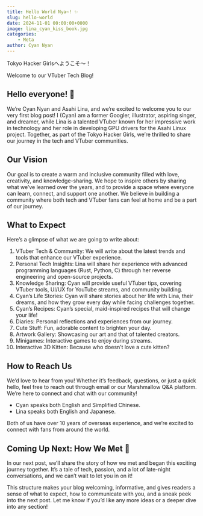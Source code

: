 ```yaml
---
title: Hello World Nya~! ✨
slug: hello-world
date: 2024-11-01 00:00:00+0000
image: lina_cyan_kiss_book.jpg
categories:
    - Meta
author: Cyan Nyan
---
```


Tokyo Hacker Girlsへようこそ〜！

Welcome to our VTuber Tech Blog!

## Hello everyone! 🎉

We’re Cyan Nyan and Asahi Lina, and we’re excited to welcome you to our very first blog post! I (Cyan) am a former Googler, illustrator, aspiring singer, and dreamer, while Lina is a talented VTuber known for her impressive work in technology and her role in developing GPU drivers for the Asahi Linux project. Together, as part of the Tokyo Hacker Girls, we’re thrilled to share our journey in the tech and VTuber communities.

## Our Vision

Our goal is to create a warm and inclusive community filled with love, creativity, and knowledge-sharing. We hope to inspire others by sharing what we’ve learned over the years, and to provide a space where everyone can learn, connect, and support one another. We believe in building a community where both tech and VTuber fans can feel at home and be a part of our journey.

## What to Expect

Here’s a glimpse of what we are going to write about:

 1. VTuber Tech & Community: We will write about the latest trends and tools that enhance our VTuber experience.
 1. Personal Tech Insights: Lina will share her experience with advanced programming languages (Rust, Python, C) through her reverse engineering and open-source projects.
 1. Knowledge Sharing: Cyan will provide useful VTuber tips, covering VTuber tools, UI/UX for YouTube streams, and community building.
 1. Cyan’s Life Stories: Cyan will share stories about her life with Lina, their dreams, and how they grow every day while facing challenges together.
 1. Cyan’s Recipes: Cyan’s special, maid-inspired recipes that will change your life!
 1. Diaries: Personal reflections and experiences from our journey.
 1. Cute Stuff: Fun, adorable content to brighten your day.
 1. Artwork Gallery: Showcasing our art and that of talented creators.
 1. Minigames: Interactive games to enjoy during streams.
 1. Interactive 3D Kitten: Because who doesn’t love a cute kitten?

## How to Reach Us

We’d love to hear from you! Whether it’s feedback, questions, or just a quick hello, feel free to reach out through email or our Marshmallow Q&A platform. We’re here to connect and chat with our community!

* Cyan speaks both English and Simplified Chinese.
* Lina speaks both English and Japanese.

Both of us have over 10 years of overseas experience, and we’re excited to connect with fans from around the world.

## Coming Up Next: How We Met 💞

In our next post, we’ll share the story of how we met and began this exciting journey together. It’s a tale of tech, passion, and a lot of late-night conversations, and we can’t wait to let you in on it!

This structure makes your blog welcoming, informative, and gives readers a sense of what to expect, how to communicate with you, and a sneak peek into the next post. Let me know if you’d like any more ideas or a deeper dive into any section!
